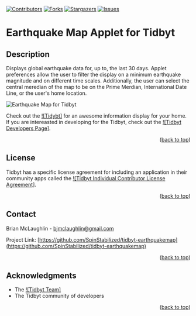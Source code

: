 <!-- Improved compatibility of back to top link: See: https://github.com/othneildrew/Best-README-Template/pull/73 -->
<a name="readme-top"></a>

[![Contributors][contributors-shield]][contributors-url]
[![Forks][forks-shield]][forks-url]
[![Stargazers][stars-shield]][stars-url]
[![Issues][issues-shield]][issues-url]

# Earthquake Map Applet for Tidbyt

## Description
Displays global earthquake data for, up to, the last 30 days. Applet preferences allow the user to filter the display on a minimum earthquake magnitude and on different time scales. Additionally, the user can select the central meredian of the map to be on the Prime Merdian, International Date Line, or the user's home location.

![Earthquake Map for Tidbyt](earthquake_map.webp)

Check out the [![Tidybt]][tidbyt-url] for an awesome information display for your home. If you are intereasted in developing for the Tidbyt, check out the [![Tidbyt Developers Page]][tidbyt-dev-url].

<p align="right">(<a href="#readme-top">back to top</a>)</p>

<!-- LICENSE -->
## License

Tidbyt has a specific license agreement for including an application in their community apps called the [![Tidbyt Individual Contributor License Agreement]][tidbyt-lic-url].

<p align="right">(<a href="#readme-top">back to top</a>)</p>

<!-- CONTACT -->
## Contact

Brian McLaughlin - bjmclaughlin@gmail.com

Project Link: [https://github.com/SpinStabilized/tidbyt-earthquakemap](https://github.com/SpinStabilized/tidbyt-earthquakemap)

<p align="right">(<a href="#readme-top">back to top</a>)</p>


<!-- ACKNOWLEDGMENTS -->
## Acknowledgments

* The [![Tidbyt Team]][tidbyt-url]
* The Tidbyt community of developers

<p align="right">(<a href="#readme-top">back to top</a>)</p>

[contributors-shield]: https://img.shields.io/github/contributors/SpinStabilized/tirbyt-earthquakemap.svg?style=for-the-badge
[contributors-url]: https://github.com/SpinStabilized/tirbyt-earthquakemap/graphs/contributors
[forks-shield]: https://img.shields.io/github/forks/SpinStabilized/tirbyt-earthquakemap.svg?style=for-the-badge
[forks-url]: https://github.com/SpinStabilized/tirbyt-earthquakemap/network/members
[stars-shield]: https://img.shields.io/github/stars/SpinStabilized/tirbyt-earthquakemap.svg?style=for-the-badge
[stars-url]: https://github.com/SpinStabilized/tirbyt-earthquakemap/stargazers
[issues-shield]: https://img.shields.io/github/issues/SpinStabilized/tirbyt-earthquakemap.svg?style=for-the-badge
[issues-url]: https://github.com/SpinStabilized/tirbyt-earthquakemap/issues

[tidbyt-url]: https://tidbyt.com/
[tidbyt-dev-url]: https://tidbyt.dev/
[tidbyt-lic-url]: https://github.com/tidbyt/community/blob/main/docs/CLA.md